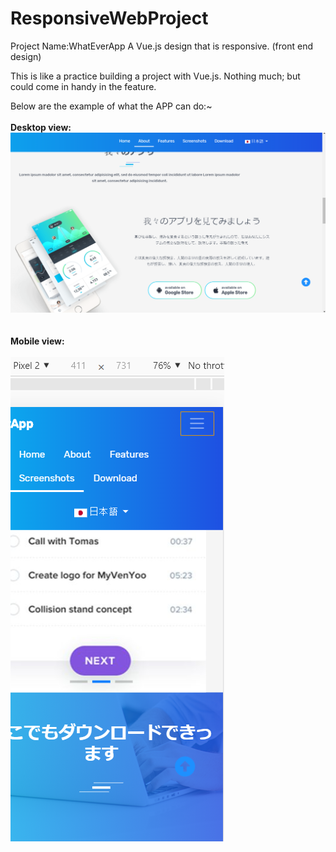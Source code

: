# ResponsiveWebProject

Project Name:WhatEverApp
A Vue.js design that is responsive. (front end design)

This is like a practice building a project with Vue.js. Nothing much; but could come in handy in the feature.

Below are the example of what the APP can do:~<br/><br/>
<b>Desktop view:</b> </br>
![alt text](https://github.com/KaitoXion/ResponsiveWebProject/blob/master/desktopsResponsiveScrollViewEg.PNG)				
</br>
</br>
<b>Mobile view:</b></br><br/>
![alt text](https://github.com/KaitoXion/ResponsiveWebProject/blob/master/mobileResponsiveScrollViewEg.PNG)


